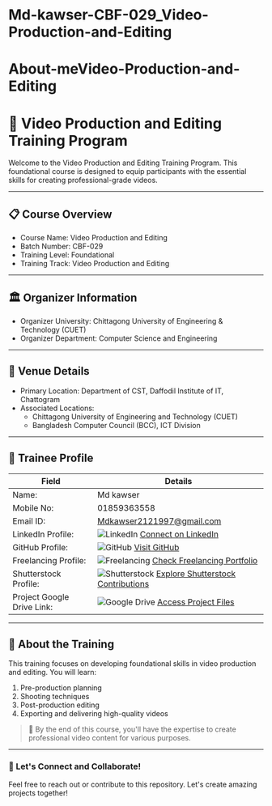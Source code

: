# Md-kawser-CBF-029_Video-Production-and-Editing
# About-meVideo-Production-and-Editing
# 🎥 Video Production and Editing Training Program  

Welcome to the Video Production and Editing Training Program. This foundational course is designed to equip participants with the essential skills for creating professional-grade videos.  

---

## 📋 Course Overview  
- Course Name: Video Production and Editing  
- Batch Number: CBF-029  
- Training Level: Foundational  
- Training Track: Video Production and Editing  

---

## 🏛 Organizer Information  
- Organizer University: Chittagong University of Engineering & Technology (CUET)  
- Organizer Department: Computer Science and Engineering  

---

## 📍 Venue Details  
- Primary Location: Department of CST, Daffodil Institute of IT, Chattogram  
- Associated Locations:  
  - Chittagong University of Engineering and Technology (CUET)  
  - Bangladesh Computer Council (BCC), ICT Division  

---

## 👤 Trainee Profile  

| Field                   | Details                                                                 |
|-------------------------|-------------------------------------------------------------------------|
| Name:               | Md kawser                                                       |
| Mobile No:          | 01859363558                                                           |
| Email ID:           | Mdkawser2121997@gmail.com                                                  |
| LinkedIn Profile:   | ![LinkedIn](https://img.shields.io/badge/LinkedIn-Connect-blue?logo=linkedin) [Connect on LinkedIn](https://www.linkedin.com/in/kawser1/) |
| GitHub Profile:     | ![GitHub](https://img.shields.io/badge/GitHub-Follow-black?logo=github) [Visit GitHub](https://github.com/Mdkawser) |
| Freelancing Profile:| ![Freelancing](https://img.shields.io/badge/Freelancing-Portfolio-green) [Check Freelancing Portfolio](https://www.fiverr.com/kawser0001) |
| Shutterstock Profile:| ![Shutterstock](https://img.shields.io/badge/Shutterstock-Contribute-red) [Explore Shutterstock Contributions](https://www.shutterstock.com/g/kawser01/) |
| Project Google Drive Link: | ![Google Drive](https://img.shields.io/badge/Google%20Drive-Projects-yellowgreen?logo=google-drive) [Access Project Files](https://drive.google.com/drive/folders/1OtaNXUeItxB3e_2VLtNr9aOTcdpZE29J) |

---

## 🚀 About the Training  
This training focuses on developing foundational skills in video production and editing. You will learn:  
1. Pre-production planning  
2. Shooting techniques  
3. Post-production editing  
4. Exporting and delivering high-quality videos  

> 🎯 By the end of this course, you'll have the expertise to create professional video content for various purposes.  
---

### 🎉 Let's Connect and Collaborate!  
Feel free to reach out or contribute to this repository. Let's create amazing projects together!

